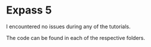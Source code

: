 # Expass 5

I encountered no issues during any of the tutorials.

The code can be found in each of the respective folders.

